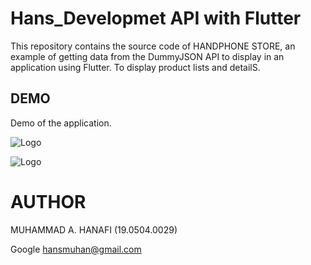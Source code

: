 # Hans_Developmet API with Flutter

This repository contains the source code of HANDPHONE STORE, an example of getting data from the DummyJSON API to display in an application using Flutter. To display product lists and detailS.

## DEMO

Demo of the application.



![Logo](https://github.com/hanafidevelopmen/hans_depelopmen/blob/7a20adcb92f4e7a5e34a082f65ccb09190a2f414/awal.PNG)


![Logo](https://github.com/hanafidevelopmen/hans_depelopmen/blob/327af25fbed1dbe9e2af2e86112a38d705ac1a54/utama.PNG)

# AUTHOR

MUHAMMAD A. HANAFI (19.0504.0029)

Google hansmuhan@gmail.com
